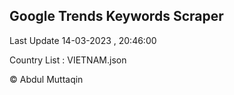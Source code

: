 

## Google Trends Keywords Scraper 
 
Last Update 14-03-2023 , 20:46:00

Country List :
VIETNAM.json



© Abdul Muttaqin 
